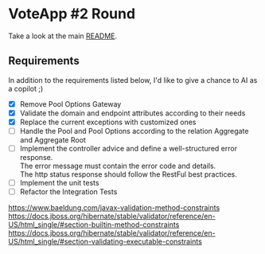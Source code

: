# VoteApp #2 Round
Take a look at the main [README](https://github.com/gabriel-rcpereira/votingapp-v1).

## Requirements
In addition to the requirements listed below, I'd like to give a chance to AI as a copilot ;) 

- [x] Remove Pool Options Gateway
- [x] Validate the domain and endpoint attributes according to their needs
- [x] Replace the current exceptions with customized ones
- [ ] Handle the Pool and Pool Options according to the relation Aggregate and Aggregate Root
- [ ] Implement the controller advice and define a well-structured error response.\
The error message must contain the error code and details.\
The http status response should follow the RestFul best practices.
- [ ] Implement the unit tests
- [ ] Refactor the Integration Tests

https://www.baeldung.com/javax-validation-method-constraints
https://docs.jboss.org/hibernate/stable/validator/reference/en-US/html_single/#section-builtin-method-constraints
https://docs.jboss.org/hibernate/stable/validator/reference/en-US/html_single/#section-validating-executable-constraints